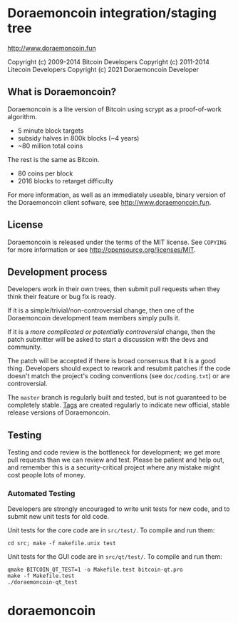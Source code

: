 Doraemoncoin integration/staging tree
================================

http://www.doraemoncoin.fun

Copyright (c) 2009-2014 Bitcoin Developers
Copyright (c) 2011-2014 Litecoin Developers
Copyright (c) 2021 Doraemoncoin Developer

What is Doraemoncoin?
----------------

Doraemoncoin is a lite version of Bitcoin using scrypt as a proof-of-work algorithm.
 - 5 minute block targets
 - subsidy halves in 800k blocks (~4 years)
 - ~80 million total coins

The rest is the same as Bitcoin.
 - 80 coins per block
 - 2016 blocks to retarget difficulty

For more information, as well as an immediately useable, binary version of
the Doraemoncoin client sofware, see http://www.doraemoncoin.fun.

License
-------

Doraemoncoin is released under the terms of the MIT license. See `COPYING` for more
information or see http://opensource.org/licenses/MIT.

Development process
-------------------

Developers work in their own trees, then submit pull requests when they think
their feature or bug fix is ready.

If it is a simple/trivial/non-controversial change, then one of the Doraemoncoin
development team members simply pulls it.

If it is a *more complicated or potentially controversial* change, then the patch
submitter will be asked to start a discussion with the devs and community.

The patch will be accepted if there is broad consensus that it is a good thing.
Developers should expect to rework and resubmit patches if the code doesn't
match the project's coding conventions (see `doc/coding.txt`) or are
controversial.

The `master` branch is regularly built and tested, but is not guaranteed to be
completely stable. [Tags](https://github.com/doraemoncoin-project/doraemoncoin/tags) are created
regularly to indicate new official, stable release versions of Doraemoncoin.

Testing
-------

Testing and code review is the bottleneck for development; we get more pull
requests than we can review and test. Please be patient and help out, and
remember this is a security-critical project where any mistake might cost people
lots of money.

### Automated Testing

Developers are strongly encouraged to write unit tests for new code, and to
submit new unit tests for old code.

Unit tests for the core code are in `src/test/`. To compile and run them:

    cd src; make -f makefile.unix test

Unit tests for the GUI code are in `src/qt/test/`. To compile and run them:

    qmake BITCOIN_QT_TEST=1 -o Makefile.test bitcoin-qt.pro
    make -f Makefile.test
    ./doraemoncoin-qt_test

# doraemoncoin
